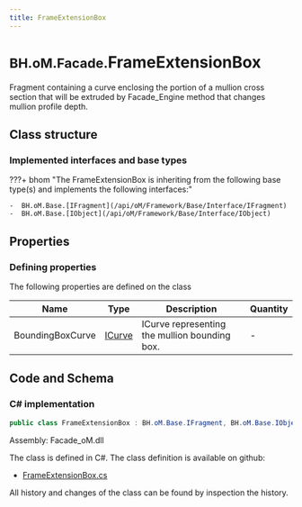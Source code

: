 ```yaml
---
title: FrameExtensionBox
---
```


# <small>BH.oM.Facade.</small>**FrameExtensionBox**

Fragment containing a curve enclosing the portion of a mullion cross section that will be extruded by Facade_Engine method that changes mullion profile depth.

## Class structure

### Implemented interfaces and base types

???+ bhom "The FrameExtensionBox is inheriting from the following base type(s) and implements the following interfaces:"

    -  BH.oM.Base.[IFragment](/api/oM/Framework/Base/Interface/IFragment)
    -  BH.oM.Base.[IObject](/api/oM/Framework/Base/Interface/IObject)


## Properties



### Defining properties

The following properties are defined on the class

| Name             | Type             | Description      | Quantity         |
|------------------|------------------|------------------|------------------|
| BoundingBoxCurve | [ICurve](/api/oM/Dimensional/Geometry/Curve/ICurve) | ICurve representing the mullion bounding box. | - |


## Code and Schema

### C# implementation

``` C# title="C#"
public class FrameExtensionBox : BH.oM.Base.IFragment, BH.oM.Base.IObject
```

Assembly: Facade_oM.dll

The class is defined in C#. The class definition is available on github:

- [FrameExtensionBox.cs](https://github.com/BHoM/BHoM/blob/develop/Facade_oM/Fragments\FrameExtensionBox.cs)

All history and changes of the class can be found by inspection the history.
